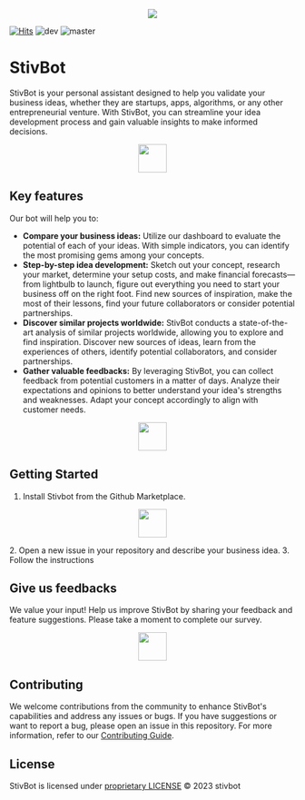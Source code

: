 <p align="center">
  <a href="https://stivbot.com"><img src="https://avatars.githubusercontent.com/u/137118346?s=200"></a>
</p>

[![Hits](https://hits.seeyoufarm.com/api/count/incr/badge.svg?url=https%3A%2F%2Fgithub.com%2FLucBerge%2Fstiv&count_bg=%2379C83D&title_bg=%23555555&icon=&icon_color=%23E7E7E7&title=hits&edge_flat=false)](https://hits.seeyoufarm.com)
![dev](https://img.shields.io/github/actions/workflow/status/stivbot/stivbot/deploy-dev.yml?label=deploy-dev)
![master](https://img.shields.io/github/actions/workflow/status/stivbot/stivbot/deploy-master.yml?label=deploy-master)

# StivBot 

StivBot is your personal assistant designed to help you validate your business ideas, whether they are startups, apps, algorithms, or any other entrepreneurial venture. With StivBot, you can streamline your idea development process and gain valuable insights to make informed decisions.

<p align="center">
  <a href="https://discord.gg/tcrdAugs"><img src="https://img.shields.io/badge/Join%20the%20Discord-18627d?style=flat-square&logo=discord&logoColor=white&color=7289da" height="50" /></a>
</p>

## Key features

Our bot will help you to:
- **Compare your business ideas:** Utilize our dashboard to evaluate the potential of each of your ideas. With simple indicators, you can identify the most promising gems among your concepts.
- **Step-by-step idea development:** Sketch out your concept, research your market, determine your setup costs, and make financial forecasts—from lightbulb to launch, figure out everything you need to start your business off on the right foot. Find new sources of inspiration, make the most of their lessons, find your future collaborators or consider potential partnerships.
- **Discover similar projects worldwide:** StivBot conducts a state-of-the-art analysis of similar projects worldwide, allowing you to explore and find inspiration. Discover new sources of ideas, learn from the experiences of others, identify potential collaborators, and consider partnerships.
- **Gather valuable feedbacks:** By leveraging StivBot, you can collect feedback from potential customers in a matter of days. Analyze their expectations and opinions to better understand your idea's strengths and weaknesses. Adapt your concept accordingly to align with customer needs.

<p align="center">
  <a href="https://rebrand.ly/9buf6vh"><img src="https://img.shields.io/badge/Test%20in%20the%20Sandbox-18627d?style=flat-square&logoColor_=fdb813&logo=codesandbox" height="50" /></a>
</p>

## Getting Started

1. Install Stivbot from the Github Marketplace.
<p align="center">
  <a href="[https://rebrand.ly/9buf6vh](https://rebrand.ly/p03ct8c)"><img src="https://img.shields.io/badge/Go%20to%20the%20Marketplace-18627d?style=flat-square&logoColor_=fdb813&logo=github" height="50" /></a>
</p>
2. Open a new issue in your repository and describe your business idea.
3. Follow the instructions

## Give us feedbacks

We value your input! Help us improve StivBot by sharing your feedback and feature suggestions. Please take a moment to complete our survey.
<p align="center">
  <a href="https://rebrand.ly/n96awaa"><img src="https://img.shields.io/badge/Open%20the%20survey-18627d?style=flat-square&logoColor_=fdb813&logo=googleforms" height="50" /></a>
</p>

## Contributing

We welcome contributions from the community to enhance StivBot's capabilities and address any issues or bugs. If you have suggestions or want to report a bug, please open an issue in this repository. For more information, refer to our [Contributing Guide](CONTRIBUTING.md).

## License

StivBot is licensed under [proprietary LICENSE](LICENSE) © 2023 stivbot

